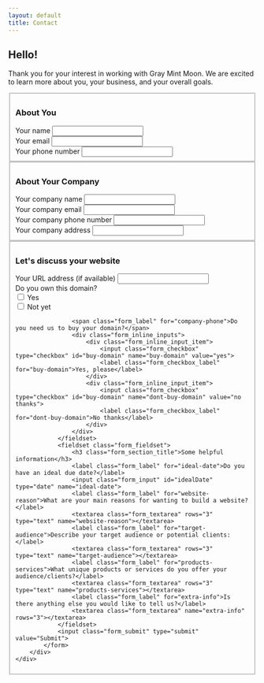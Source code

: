 ```yaml
---
layout: default
title: Contact
---
```

<div class="row_xs">
	<div class="container">
		<div class="form_block">
			<div class="form_introduction">
				<h2>Hello!</h2>
				<p>Thank you for your interest in working with Gray Mint Moon. We are excited to learn more about you, your business, and your overall goals.</p>
			</div>
			<form action="https://formspree.io/graymintmoon@gmail.com"
				method="POST">
				<input class="contact-form" type="hidden" name="_next" value="/">
				<fieldset class="form_fieldset">
					<h3 class="form_section_title">About You</h3>
					<label class="form_label" for="name">Your name</label>
					<input class="form_input" type="text" name="name">
					<div class="form_two_columns">
						<div class="form_column">
							<label class="form_label" for="email">Your email</label>
							<input class="form_input" type="email" name="email">
						</div>
						<div class="form_column">
							<label class="form_label" for="phone">Your phone number</label>
							<input class="form_input" type="tel" name="phone">
						</div>
					</div>
				</fieldset>
				<fieldset class="form_fieldset">
					<h3 class="form_section_title">About Your Company</h3>
					<label class="form_label" for="company-name">Your company name</label>
					<input class="form_input" type="text" name="company-name">
					<div class="form_two_columns">
						<div class="form_column">
							<label class="form_label" for="company-email">Your company email</label>
							<input class="form_input" type="email" name="company-email">
						</div>
						<div class="form_column">
							<label class="form_label" for="company-phone">Your company phone number</label>
							<input class="form_input" type="tel" name="company-phone">
						</div>
					</div>
					<label class="form_label" for="company-address">Your company address</label>
					<input class="form_input" type="text" name="company-address">
				</fieldset>
				<fieldset class="form_fieldset">
					<h3 class="form_section_title">Let's discuss your website</h3>
					<div class="form_two_columns">
						<div class="form_column">
							<label class="form_label" for="company-url">Your URL address (if available)</label>
							<input class="form_input" type="text" name="company-url">
						</div>
						<div class="form_column">
							<span class="form_label">Do you own this domain?</span>
							<div class="form_inline_inputs">
								<div class="form_inline_input_item">
									<input class="form_checkbox" type="checkbox" id="company-owned-url" name="company-owned-url" value="yes">
									<label class="form_checkbox_label" for="company-owned-url">Yes</label>
								</div>
								<div class="form_inline_input_item">
									<input class="form_checkbox" type="checkbox" id="company-owned-url" name="company-owned-url" value="not yet">
									<label class="form_checkbox_label" for="company-owned-url">Not yet</label>
								</div>
							</div>
						</div>
					</div>
					
					<span class="form_label" for="company-phone">Do you need us to buy your domain?</span>
					<div class="form_inline_inputs">
						<div class="form_inline_input_item">
							<input class="form_checkbox" type="checkbox" id="buy-domain" name="buy-domain" value="yes">
							<label class="form_checkbox_label" for="buy-domain">Yes, please</label>
						</div>
						<div class="form_inline_input_item">
							<input class="form_checkbox" type="checkbox" id="buy-domain" name="dont-buy-domain" value="no thanks">
							<label class="form_checkbox_label" for="dont-buy-domain">No thanks</label>
						</div>
					</div>
				</fieldset>
				<fieldset class="form_fieldset">
					<h3 class="form_section_title">Some helpful information</h3>
					<label class="form_label" for="ideal-date">Do you have an ideal due date?</label>
					<input class="form_input" id="idealDate" type="date" name="ideal-date">
					<label class="form_label" for="website-reason">What are your main reasons for wanting to build a website?</label>
					<textarea class="form_textarea" rows="3" type="text" name="website-reason"></textarea>
					<label class="form_label" for="target-audience">Describe your target audience or potential clients:</label>
					<textarea class="form_textarea" rows="3" type="text" name="target-audience"></textarea>
					<label class="form_label" for="products-services">What unique products or services do you offer your audience/clients?</label>
					<textarea class="form_textarea" rows="3" type="text" name="products-services"></textarea>
					<label class="form_label" for="extra-info">Is there anything else you would like to tell us?</label>
					<textarea class="form_textarea" name="extra-info" rows="3"></textarea>
				</fieldset>
				<input class="form_submit" type="submit" value="Submit">
			</form>
		</div>
	</div>
</div>